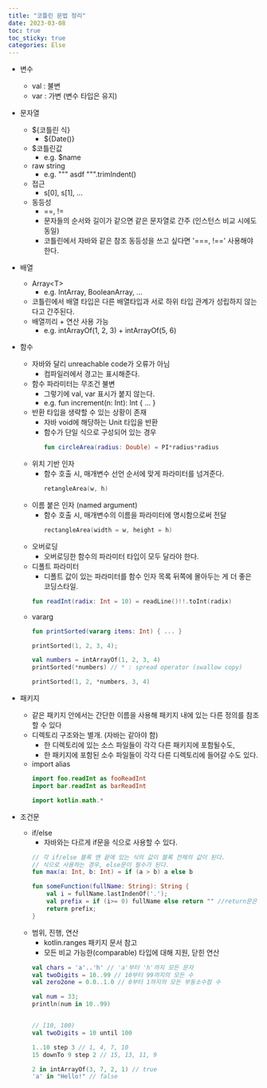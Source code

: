 ```yaml
---
title: "코틀린 문법 정리"
date: 2023-03-08
toc: true
toc_sticky: true
categories: Else
---
```


- 변수
    - val : 불변
    - var : 가변 (변수 타입은 유지)

- 문자열
    - ${코틀린 식}
        - ${Date()}
    - $코틀린값
        - e.g. $name
    - raw string
        - e.g. """ asdf """.trimIndent()
    - 접근
        - s[0], s[1], ...
    - 동등성
        - ==, !=
        - 문자들의 순서와 길이가 같으면 같은 문자열로 간주 (인스턴스 비교 시에도 동일)
        - 코틀린에서 자바와 같은 참조 동등성을 쓰고 싶다면 '===, !==' 사용해야 한다.
- 배열
    - Array\<T>
        - e.g. IntArray, BooleanArray, ...
    - 코틀린에서 배열 타입은 다른 배열타입과 서로 하위 타입 관계가 성립하지 않는다고 간주된다.
    - 배열끼리 + 연산 사용 가능
        - e.g. intArrayOf(1, 2, 3) + intArrayOf(5, 6)

- 함수
    - 자바와 달리 unreachable code가 오류가 아님
        - 컴파일러에서 경고는 표시해준다.
    - 함수 파라미터는 무조건 불변
        - 그렇기에 val, var 표시가 붙지 않는다.
        - e.g. fun increment(n: Int): Int { ... }
    - 반환 타입을 생략할 수 있는 상황이 존재
        - 자바 void에 해당하는 Unit 타입을 반환
        - 함수가 단일 식으로 구성되어 있는 경우
            ```kotlin 
            fun circleArea(radius: Double) = PI*radius*radius 
            ```
    - 위치 기반 인자
        - 함수 호출 시, 매개변수 선언 순서에 맞게 파라미터를 넘겨준다.
            ```kotlin
            retangleArea(w, h)
            ```
    - 이름 붙은 인자 (named argument)
        - 함수 호출 시, 매개변수의 이름을 파라미터에 명시함으로써 전달
            ```kotlin
            rectangleArea(width = w, height = h)
            ```    
    - 오버로딩
        - 오버로딩한 함수의 파라미터 타입이 모두 달라야 한다.
    - 디폴트 파라미터
        - 디폴트 값이 있는 파라미터를 함수 인자 목록 뒤쪽에 몰아두는 게 더 좋은 코딩스타일.
        ```kotlin
        fun readInt(radix: Int = 10) = readLine()!!.toInt(radix)
        ```
    - vararg
        ```kotlin
        fun printSorted(vararg items: Int) { ... }

        printSorted(1, 2, 3, 4);

        val numbers = intArrayOf(1, 2, 3, 4)
        printSorted(*numbers) // * : spread operator (swallow copy)

        printSorted(1, 2, *numbers, 3, 4)
        ```

- 패키지
    - 같은 패키지 안에서는 간단한 이름을 사용해 패키지 내에 있는 다른 정의를 참조할 수 있다
    - 디렉토리 구조와는 별개. (자바는 같아야 함)
        - 한 디렉토리에 있는 소스 파일들이 각각 다른 패키지에 포함될수도,
        - 한 패키지에 포함된 소수 파일들이 각각 다른 디렉토리에 들어갈 수도 있다.
    - import alias
        ```kotlin
        import foo.readInt as fooReadInt
        import bar.readInt as barReadInt

        import kotlin.math.*
        ```


- 조건문
    - if/else
        - 자바와는 다르게 if문을 식으로 사용할 수 있다.
        ```kotlin
        // 각 if/else 블록 맨 끝에 있는 식의 값이 블록 전체의 값이 된다.
        // 식으로 사용하는 경우, else문이 필수가 된다.
        fun max(a: Int, b: Int) = if (a > b) a else b
        ```
        ```kotlin
        fun someFunction(fullName: String): String {
            val i = fullName.lastIndenOf('.');
            val prefix = if (i>= 0) fullName else return "" //return문은 Nothing이라는 특별한 타입의 값으로 간주되며, Nothing 타입은 모든 코틀린 타입의 하위 타입으로 간주되고 때문에, return을 사용해도 타입 오류가 발생하지 않는다.
            return prefix;
        }
        ```
    - 범위, 진행, 연산
        - kotlin.ranges 패키지 문서 참고
        - 모든 비교 가능한(comparable) 타입에 대해 지원, 닫힌 연산
        ```kotlin
        val chars = 'a'..'h' // 'a'부터 'h'까지 모든 문자
        val twoDigits = 10..99 // 10부터 99까지의 모든 수
        val zero2one = 0.0..1.0 // 0부터 1까지의 모든 부동소수점 수

        val num = 33;
        println(num in 10..99)


        // [10, 100)
        val twoDigits = 10 until 100

        1..10 step 3 // 1, 4, 7, 10
        15 downTo 9 step 2 // 15, 13, 11, 9

        2 in intArrayOf(3, 7, 2, 1) // true
        'a' in "Hello!" // false

        ```
    



 
 
 
 

 
 

 
 
